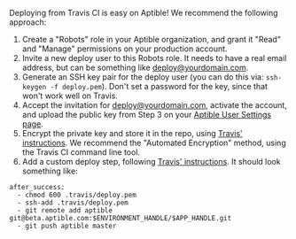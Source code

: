 Deploying from Travis CI is easy on Aptible! We recommend the following approach:

1. Create a "Robots" role in your Aptible organization, and grant it "Read" and "Manage" permissions on your production account.
2. Invite a new deploy user to this Robots role. It needs to have a real email address, but can be something like deploy@yourdomain.com.
3. Generate an SSH key pair for the deploy user (you can do this via: `ssh-keygen -f deploy.pem`). Don't set a password for the key, since that won't work well on Travis.
4. Accept the invitation for deploy@yourdomain.com, activate the account, and upload the public key from Step 3 on your [Aptible User Settings page](https://dashboard.aptible.com/settings/ssh).
5. Encrypt the private key and store it in the repo, using [Travis' instructions](http://docs.travis-ci.com/user/encrypting-files/). We recommend the "Automated Encryption" method, using the Travis CI command line tool.
6. Add a custom deploy step, following [Travis' instructions](http://docs.travis-ci.com/user/deployment/custom/). It should look something like:

```
after_success:
  - chmod 600 .travis/deploy.pem
  - ssh-add .travis/deploy.pem
  - git remote add aptible git@beta.aptible.com:$ENVIRONMENT_HANDLE/$APP_HANDLE.git
  - git push aptible master
```

